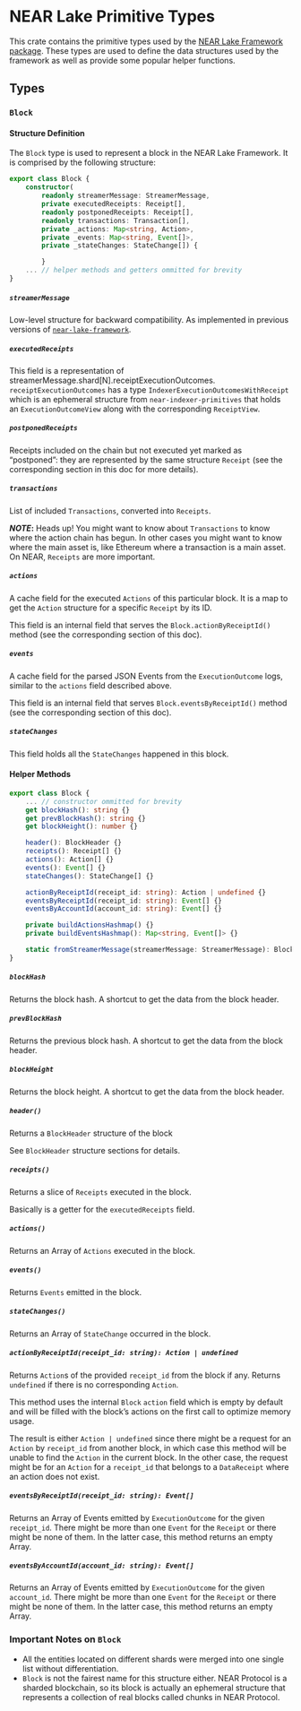 # NEAR Lake Primitive Types

This crate contains the primitive types used by the [NEAR Lake Framework package](https://www.npmjs.com/package/@near-lake/framework). These types are used to define the data structures used by the framework as well as provide some popular helper functions.

## Types

### `Block`

#### Structure Definition

The `Block` type is used to represent a block in the NEAR Lake Framework. It is comprised by the following structure:

```ts
export class Block {
    constructor(
        readonly streamerMessage: StreamerMessage,
        private executedReceipts: Receipt[],
        readonly postponedReceipts: Receipt[],
        readonly transactions: Transaction[],
        private _actions: Map<string, Action>,
        private _events: Map<string, Event[]>,
        private _stateChanges: StateChange[]) { 

        }
    ... // helper methods and getters ommitted for brevity
}
```

##### `streamerMessage`

Low-level structure for backward compatibility. As implemented in previous versions of [`near-lake-framework`](https://www.npmjs.com/package/near-lake-framework). 

##### `executedReceipts`

This field is a representation of streamerMessage.shard[N].receiptExecutionOutcomes. `receiptExecutionOutcomes` has a type `IndexerExecutionOutcomesWithReceipt` which is an ephemeral structure from `near-indexer-primitives` that holds an `ExecutionOutcomeView` along with the corresponding `ReceiptView`.

##### `postponedReceipts`

Receipts included on the chain but not executed yet marked as “postponed”: they are represented by the same structure `Receipt` (see the corresponding section in this doc for more details).

##### `transactions`

List of included `Transactions`, converted into `Receipts`.

**_NOTE_:** Heads up! You might want to know about `Transactions` to know where the action chain has begun. In other cases you might want to know where the main asset is, like Ethereum where a transaction is a main asset. On NEAR, `Receipts` are more important.

##### `actions`

A cache field for the executed `Actions` of this particular block. It is a map to get the `Action` structure for a specific `Receipt` by its ID.

This field is an internal field that serves the `Block.actionByReceiptId()` method (see the corresponding section of this doc).

##### `events`

A cache field for the parsed JSON Events from the `ExecutionOutcome` logs, similar to the `actions` field described above.

This field is an internal field that serves `Block.eventsByReceiptId()` method (see the corresponding section of this doc).

##### `stateChanges`

This field holds all the `StateChanges` happened in this block.

#### Helper Methods

```ts
export class Block {
    ... // constructor ommitted for brevity
    get blockHash(): string {}
    get prevBlockHash(): string {}
    get blockHeight(): number {}

    header(): BlockHeader {}
    receipts(): Receipt[] {}
    actions(): Action[] {}
    events(): Event[] {}
    stateChanges(): StateChange[] {}

    actionByReceiptId(receipt_id: string): Action | undefined {}
    eventsByReceiptId(receipt_id: string): Event[] {}
    eventsByAccountId(account_id: string): Event[] {}

    private buildActionsHashmap() {}
    private buildEventsHashmap(): Map<string, Event[]> {}

    static fromStreamerMessage(streamerMessage: StreamerMessage): Block {}
}
```

##### `blockHash`

Returns the block hash. A shortcut to get the data from the block header.

##### `prevBlockHash`

Returns the previous block hash. A shortcut to get the data from the block header.

##### `blockHeight`

Returns the block height. A shortcut to get the data from the block header.

##### `header()`

Returns a `BlockHeader` structure of the block

See `BlockHeader` structure sections for details.

##### `receipts()`

Returns a slice of `Receipts` executed in the block.

Basically is a getter for the `executedReceipts` field.

##### `actions()`

Returns an Array of `Actions` executed in the block.

##### `events()`

Returns `Events` emitted in the block.

##### `stateChanges()`

Returns an Array of `StateChange` occurred in the block.

##### `actionByReceiptId(receipt_id: string): Action | undefined`

Returns `Action`s of the provided `receipt_id` from the block if any. Returns `undefined` if there is no corresponding `Action`.

This method uses the internal `Block` `action` field which is empty by default and will be filled with the block’s actions on the first call to optimize memory usage.

The result is either `Action | undefined` since there might be a request for an `Action` by `receipt_id` from another block, in which case this method will be unable to find the `Action` in the current block. In the other case, the request might be for an `Action` for a `receipt_id` that belongs to a `DataReceipt` where an action does not exist.

##### `eventsByReceiptId(receipt_id: string): Event[]`

Returns an Array of Events emitted by `ExecutionOutcome` for the given `receipt_id`. There might be more than one `Event` for the `Receipt` or there might be none of them. In the latter case, this method returns an empty Array.

##### `eventsByAccountId(account_id: string): Event[]`

Returns an Array of Events emitted by `ExecutionOutcome` for the given `account_id`. There might be more than one `Event` for the `Receipt` or there might be none of them. In the latter case, this method returns an empty Array.

### Important Notes on `Block`

- All the entities located on different shards were merged into one single list without differentiation.
- `Block` is not the fairest name for this structure either. NEAR Protocol is a sharded blockchain, so its block is actually an ephemeral structure that represents a collection of real blocks called chunks in NEAR Protocol. 
